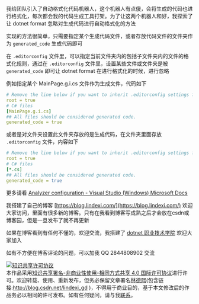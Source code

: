 
我给团队引入了自动格式化代码机器人，这个机器人有点傻，会将生成的代码也进行格式化，每次都会我的代码生成工具打架。为了让这两个机器人和好，我探索了让 dotnet format 忽略对生成代码进行自动格式化的方法

<!--more-->


<!-- CreateTime:2021/12/10 8:55:10 -->

<!-- 发布 -->

实现的方法很简单，只需要指定某个生成代码文件，或者存放代码文件的文件夹作为 `generated_code` 生成代码即可

在 `.editorconfig` 文件里，可以指定当前文件夹内的包括子文件夹内的文件的格式化规则，通过在 `.editorconfig` 文件里，设置某些文件或文件夹是被 `generated_code` 即可让 dotnet format 在进行格式化的时候，进行忽略

例如指定某个 MainPage.g.i.cs 文件作为生成文件，代码如下

```yml
# Remove the line below if you want to inherit .editorconfig settings from higher directories
root = true
# C# files
[MainPage.g.i.cs]
## All files should be considered generated code.
generated_code = true
```

或者是对文件夹设置此文件夹存放的是生成代码，在文件夹里面存放 `.editorconfig` 文件，内容如下

```yml
# Remove the line below if you want to inherit .editorconfig settings from higher directories
root = true
# C# files
[*.cs]
## All files should be considered generated code.
generated_code = true
```

更多请看 [Analyzer configuration - Visual Studio (Windows) Microsoft Docs](https://docs.microsoft.com/en-us/visualstudio/code-quality/use-roslyn-analyzers?view=vs-2022&WT.mc_id=WD-MVP-5003260 )



我搭建了自己的博客 [https://blog.lindexi.com/](https://blog.lindexi.com/) 欢迎大家访问，里面有很多新的博客。只有在我看到博客写成熟之后才会放在csdn或博客园，但是一旦发布了就不再更新

如果在博客看到有任何不懂的，欢迎交流，我搭建了 [dotnet 职业技术学院](https://t.me/dotnet_campus) 欢迎大家加入

如有不方便在博客评论的问题，可以加我 QQ 2844808902 交流

<a rel="license" href="http://creativecommons.org/licenses/by-nc-sa/4.0/"><img alt="知识共享许可协议" style="border-width:0" src="https://licensebuttons.net/l/by-nc-sa/4.0/88x31.png" /></a><br />本作品采用<a rel="license" href="http://creativecommons.org/licenses/by-nc-sa/4.0/">知识共享署名-非商业性使用-相同方式共享 4.0 国际许可协议</a>进行许可。欢迎转载、使用、重新发布，但务必保留文章署名[林德熙](http://blog.csdn.net/lindexi_gd)(包含链接:http://blog.csdn.net/lindexi_gd )，不得用于商业目的，基于本文修改后的作品务必以相同的许可发布。如有任何疑问，请与我[联系](mailto:lindexi_gd@163.com)。